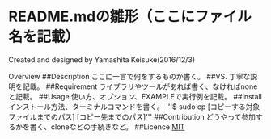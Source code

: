 README.mdの雛形（ここにファイル名を記載）
=====

Created and designed by Yamashita Keisuke(2016/12/3)

Overview
##Description
ここに一言で何をするものか書く。
##VS.
丁寧な説明を記載。
##Requirement
ライブラリやツールがあれば書く、なければnoneと記載。
##Usage
使い方、オプション、EXAMPLEで実行例を記載。
##Install
インストール方法、ターミナルコマンドを書く。
'''$ sudo cp [コピーする対象ファイルまでのパス] [コピー先までのパス]'''
##Contribution
どうやって参加するかを書く、cloneなどの手続きなど。
##Licence
[MIT](https://github.com/tcnksm/tool/blob/master/LICENCE)
